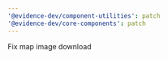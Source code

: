 ```yaml
---
'@evidence-dev/component-utilities': patch
'@evidence-dev/core-components': patch
---
```


Fix map image download

